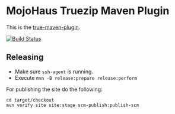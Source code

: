 # MojoHaus Truezip Maven Plugin

This is the [true-maven-plugin](http://www.mojohaus.org/truezip/).

[![Build Status](https://travis-ci.org/mojohaus/truezip.svg?branch=master)](https://travis-ci.org/mojohaus/truezip)

## Releasing

* Make sure `ssh-agent` is running.
* Execute `mvn -B release:prepare release:perform`

For publishing the site do the following:

```
cd target/checkout
mvn verify site site:stage scm-publish:publish-scm
```
